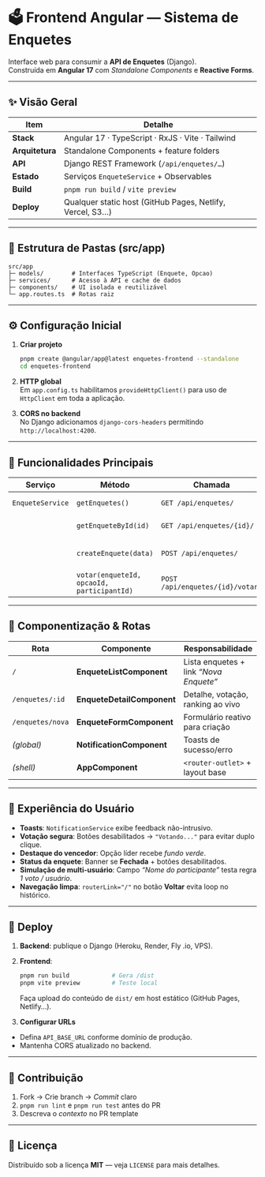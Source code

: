 # 🗳️ Frontend Angular — Sistema de Enquetes

Interface web para consumir a **API de Enquetes** (Django).  
Construída em **Angular 17** com _Standalone Components_ e **Reactive Forms**.

---

## ✨ Visão Geral

| Item | Detalhe |
|------|---------|
| **Stack** | Angular 17 · TypeScript · RxJS · Vite · Tailwind |
| **Arquitetura** | Standalone Components + feature folders |
| **API** | Django REST Framework (`/api/enquetes/…`) |
| **Estado** | Serviços `EnqueteService` + Observables |
| **Build** | `pnpm run build` / `vite preview` |
| **Deploy** | Qualquer static host (GitHub Pages, Netlify, Vercel, S3…) |

---

## 📂 Estrutura de Pastas (src/app)

```
src/app
├─ models/        # Interfaces TypeScript (Enquete, Opcao)
├─ services/      # Acesso à API e cache de dados
├─ components/    # UI isolada e reutilizável
└─ app.routes.ts  # Rotas raiz
```

---

## ⚙️ Configuração Inicial

1. **Criar projeto**
   ```bash
   pnpm create @angular/app@latest enquetes-frontend --standalone
   cd enquetes-frontend
   ```

2. **HTTP global**  
   Em `app.config.ts` habilitamos `provideHttpClient()` para uso de `HttpClient` em toda a aplicação.

3. **CORS no backend**  
   No Django adicionamos `django-cors-headers` permitindo `http://localhost:4200`.

---

## 🎯 Funcionalidades Principais

| Serviço | Método | Chamada | Descrição |
|---------|--------|---------|-----------|
| `EnqueteService` | `getEnquetes()` | `GET /api/enquetes/` | Lista todas as enquetes ativas |
| | `getEnqueteById(id)` | `GET /api/enquetes/{id}/` | Detalhe de uma enquete |
| | `createEnquete(data)` | `POST /api/enquetes/` | Cria enquete (`titulo`, `opcoes_input[]`) |
| | `votar(enqueteId, opcaoId, participantId)` | `POST /api/enquetes/{id}/votar/` | Registra voto |

---

## 🧩 Componentização & Rotas

| Rota | Componente | Responsabilidade |
|------|------------|------------------|
| `/` | **EnqueteListComponent** | Lista enquetes + link _“Nova Enquete”_ |
| `/enquetes/:id` | **EnqueteDetailComponent** | Detalhe, votação, ranking ao vivo |
| `/enquetes/nova` | **EnqueteFormComponent** | Formulário reativo para criação |
| _(global)_ | **NotificationComponent** | Toasts de sucesso/erro |
| _(shell)_ | **AppComponent** | `<router-outlet>` + layout base |

---

## 💎 Experiência do Usuário

- **Toasts**: `NotificationService` exibe feedback não-intrusivo.
- **Votação segura**: Botões desabilitados → `"Votando..."` para evitar duplo clique.
- **Destaque do vencedor**: Opção líder recebe _fundo verde_.
- **Status da enquete**: Banner se **Fechada** + botões desabilitados.
- **Simulação de multi-usuário**: Campo _“Nome do participante”_ testa regra _1 voto / usuário_.
- **Navegação limpa**: `routerLink="/"` no botão **Voltar** evita loop no histórico.

---

## 🚀 Deploy

1. **Backend**: publique o Django (Heroku, Render, Fly .io, VPS).
2. **Frontend**:
   ```bash
   pnpm run build            # Gera /dist
   pnpm vite preview         # Teste local
   ```
   Faça upload do conteúdo de `dist/` em host estático (GitHub Pages, Netlify…).

3. **Configurar URLs**
  - Defina `API_BASE_URL` conforme domínio de produção.
  - Mantenha CORS atualizado no backend.

---

## 🤝 Contribuição

1. Fork → Crie branch → _Commit_ claro
2. `pnpm run lint` e `pnpm run test` antes do PR
3. Descreva o _contexto_ no PR template

---

## 📝 Licença

Distribuído sob a licença **MIT** — veja `LICENSE` para mais detalhes.
